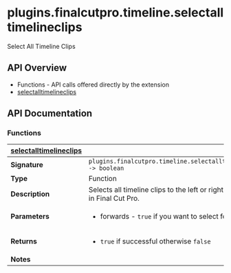 # plugins.finalcutpro.timeline.selectalltimelineclips

Select All Timeline Clips

## API Overview
* Functions - API calls offered directly by the extension
 * [selectalltimelineclips](#selectalltimelineclips)

## API Documentation

### Functions

| [selectalltimelineclips](#selectalltimelineclips)         |                                                                                     |
| --------------------------------------------|-------------------------------------------------------------------------------------|
| **Signature**                               | `plugins.finalcutpro.timeline.selectalltimelineclips(forwards) -> boolean`                                                                    |
| **Type**                                    | Function                                                                     |
| **Description**                             | Selects all timeline clips to the left or right of the timeline playhead in Final Cut Pro.                                                                     |
| **Parameters**                              | <ul><li>forwards - `true` if you want to select forwards</li></ul> |
| **Returns**                                 | <ul><li>`true` if successful otherwise `false`</li></ul>          |
| **Notes**                                   | <ul></ul>                |


